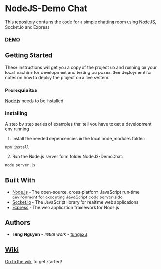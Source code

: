 # NodeJS-Demo Chat

This repository contains the code for a simple chatting room using NodeJS, Socket.io and Express

### [DEMO](https://tungn.herokuapp.com/)


## Getting Started

These instructions will get you a copy of the project up and running on your local machine for development and testing purposes. See deployment for notes on how to deploy the project on a live system.

### Prerequisites

[Node.js](https://nodejs.org/en/) needs to be installed

### Installing

A step by step series of examples that tell you have to get a development env running

1. Install the needed dependencies in the local node_modules folder:
```
npm install
```
2. Run the Node.js server form folder NodeJS-DemoChat:
```
node server.js
```

## Built With

* [Node.js](https://nodejs.org/en/) - The open-source, cross-platform JavaScript run-time environment for executing JavaScript code server-side
* [Socket.io](https://socket.io/) - The JavaScript library for realtime web applications
* [Express](https://expressjs.com/) - The web application framework for Node.js
## Authors

* **Tung Nguyen** - *Initial work* - [tungn23](https://github.com/tungnce)

## [Wiki](https://github.com/tungnce/NodeJS-DemoChat/wiki)

[Go to the wiki](https://github.com/tungnce/NodeJS-DemoChat/wiki) to get started!

